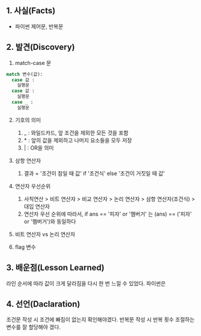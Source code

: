 ## 1. 사실(Facts)
- 파이썬 제어문, 반복문

## 2. 발견(Discovery)
1. match-case 문
```python
match 변수(값):
  case 값 :
    실행문
  case 값 :
    실행문
  case _ :
    실행문
```

2. 기호의 의미
    1. _ : 와일드카드, 앞 조건을 제외한 모든 것을 포함
    2. \* : 앞의 값을 제외하고 나머지 요소들을 모두 저장
    3. | : OR을 의미

3. 삼항 연산자
    1. 결과 = '조건이 참일 때 값' if '조건식' else '조건이 거짓일 때 값'
  

4. 연산자 우선순위
    1. 사칙연산 > 비트 연산자 > 비교 연산자 > 논리 연산자 > 삼항 연산자(조건식) > 대입 연산자
    2. 연산자 우선 순위에 따라서, if ans == '피자' or '햄버거' 는 (ans) == ('피자' or '햄버거')와 동일하다
        

5. 비트 연산자 vs 논리 연산자

6. flag 변수


## 3. 배운점(Lesson Learned)
라인 순서에 따라 값이 크게 달라짐을 다시 한 번 느낄 수 있었다.
파이썬은 



## 4.  선언(Daclaration)
조건문 작성 시 조건에 빠짐이 없는지 확인해야겠다.
반복문 작성 시 반복 횟수 조절하는 변수를 잘 할당해야 겠다.
